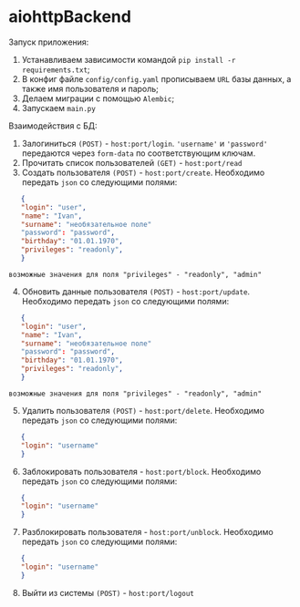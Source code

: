 # aiohttpBackend

Запуск приложения:
  1) Устанавливаем зависимости командой `pip install -r requirements.txt`; 
  2) В конфиг файле `config/config.yaml` прописываем `URL` базы данных, а также имя пользователя и пароль;
  3) Делаем миграции с помощью `Alembic`;
  4) Запускаем `main.py`
   
Взаимодействия с БД:
  1) Залогиниться `(POST)` - `host:port/login`. `'username'` и `'password'` передаются через `form-data` по соответствующим ключам.
  2) Прочитать список пользователей `(GET)` - `host:port/read`
  3) Создать пользователя `(POST)` - `host:port/create`. Необходимо передать `json` со следующими полями:
  
   ```json
      {
      "login": "user",
      "name": "Ivan",
      "surname": "необязательное поле"
      "password": "password",
      "birthday": "01.01.1970",
      "privileges": "readonly",
      }
   ```
    
    возможные значения для поля "privileges" - "readonly", "admin"
    
 4) Обновить данные пользователя `(POST)` - `host:port/update`. Необходимо передать `json` со следующими полями:
   ```json
      {
      "login": "user",
      "name": "Ivan",
      "surname": "необязательное поле"
      "password": "password",
      "birthday": "01.01.1970",
      "privileges": "readonly",
      }
   ```
    возможные значения для поля "privileges" - "readonly", "admin"
    
 5) Удалить пользователя `(POST)` - `host:port/delete`. Необходимо передать `json` со следующими полями:
 
   ```json
      {
      "login": "username"
      }
   ```
  
 6) Заблокировать пользователя - `host:port/block`. Необходимо передать `json` со следующими полями:
 
   ```json
      {
      "login": "username"
      }
   ```
    
 7) Разблокировать пользователя - `host:port/unblock`. Необходимо передать `json` со следующими полями:
  
   ```json
      {
      "login": "username"
      }
   ```
    
 8) Выйти из системы `(POST)` - `host:port/logout`
  
